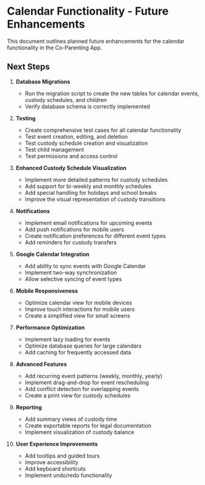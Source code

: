 # Calendar Functionality - Future Enhancements

This document outlines planned future enhancements for the calendar functionality in the Co-Parenting App.

## Next Steps

1. **Database Migrations**
   - Run the migration script to create the new tables for calendar events, custody schedules, and children
   - Verify database schema is correctly implemented

2. **Testing**
   - Create comprehensive test cases for all calendar functionality
   - Test event creation, editing, and deletion
   - Test custody schedule creation and visualization
   - Test child management
   - Test permissions and access control

3. **Enhanced Custody Schedule Visualization**
   - Implement more detailed patterns for custody schedules
   - Add support for bi-weekly and monthly schedules
   - Add special handling for holidays and school breaks
   - Improve the visual representation of custody transitions

4. **Notifications**
   - Implement email notifications for upcoming events
   - Add push notifications for mobile users
   - Create notification preferences for different event types
   - Add reminders for custody transfers

5. **Google Calendar Integration**
   - Add ability to sync events with Google Calendar
   - Implement two-way synchronization
   - Allow selective syncing of event types

6. **Mobile Responsiveness**
   - Optimize calendar view for mobile devices
   - Improve touch interactions for mobile users
   - Create a simplified view for small screens

7. **Performance Optimization**
   - Implement lazy loading for events
   - Optimize database queries for large calendars
   - Add caching for frequently accessed data

8. **Advanced Features**
   - Add recurring event patterns (weekly, monthly, yearly)
   - Implement drag-and-drop for event rescheduling
   - Add conflict detection for overlapping events
   - Create a print view for custody schedules

9. **Reporting**
   - Add summary views of custody time
   - Create exportable reports for legal documentation
   - Implement visualization of custody balance

10. **User Experience Improvements**
    - Add tooltips and guided tours
    - Improve accessibility
    - Add keyboard shortcuts
    - Implement undo/redo functionality 